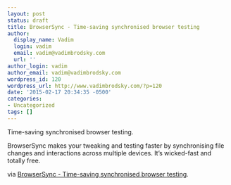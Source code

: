 ```yaml
---
layout: post
status: draft
title: BrowserSync - Time-saving synchronised browser testing
author:
  display_name: Vadim
  login: vadim
  email: vadim@vadimbrodsky.com
  url: ''
author_login: vadim
author_email: vadim@vadimbrodsky.com
wordpress_id: 120
wordpress_url: http://www.vadimbrodsky.com/?p=120
date: '2015-02-17 20:34:35 -0500'
categories:
- Uncategorized
tags: []
---
```

<p>Time-saving synchronised browser testing.</p>
<p>BrowserSync makes your tweaking and testing faster by synchronising file changes and interactions across multiple devices. It&rsquo;s wicked-fast and totally free.</p>
<p>via <a href='http://www.browsersync.io/'>BrowserSync - Time-saving synchronised browser testing</a>.</p>
